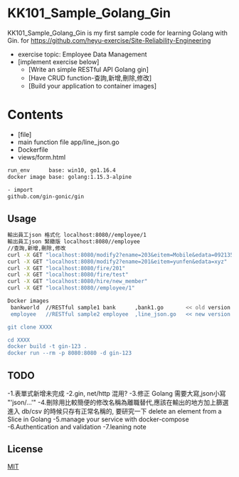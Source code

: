 # KK101_Sample_Golang_Gin

KK101_Sample_Golang_Gin is my first sample code for learning Golang with Gin.
for https://github.com/heyu-exercise/Site-Reliability-Engineering

- exercise topic: Employee Data Management
- [implement exercise below]
  - [Write an simple RESTful API Golang gin]
  - [Have CRUD function-查詢,新增,刪除,修改]
  - [Build your application to container images]

# Contents
- [file]
- main function file app/line_json.go
- Dockerfile
- views/form.html

```bash
run_env 	 base: win10, go1.16.4
docker image base: golang:1.15.3-alpine

- import
github.com/gin-gonic/gin
```

## Usage

```bash
輸出員工json 格式化 localhost:8080//employee/1
輸出員工json 緊緻版 localhost:8080//employee
//查詢,新增,刪除,修改
curl -X GET "localhost:8080/modify2?ename=203&eitem=Mobile&edata=0921357888"//修改
curl -X GET "localhost:8080/modify2?ename=201&eitem=yunfen&edata=xyz"		//修改無對應
curl -X GET "localhost:8080/fire/201"										//刪除存在的
curl -X GET "localhost:8080/fire/test"										//刪除不存在
curl -X GET "localhost:8080/hire/new_member"								//新增
curl -X GET "localhost:8080//employee/1"									//查詢

```

```bash
Docker images
 bankworld	//RESTful sample1 bank		,bank1.go  		<< old version
 employee	//RESTful sample2 employee	,line_json.go	<< new version

git clone XXXX

cd XXXX
docker build -t gin-123 .
docker run --rm -p 8080:8080 -d gin-123
```

## TODO
-1.表單式新增未完成
-2.gin, net/http 混用?
-3.修正 Golang 需要大寫,json小寫 "'json/...'"
-4.刪除用比較簡便的修改名稱為離職替代,應該在輸出的地方加上篩選
		進入 db/csv 的時候只存有正常名稱的,
		要研究一下 delete an element from a Slice in Golang 
-5.manage your service with docker-compose
-6.Authentication and validation 
-7.leaning note
	
## License
[MIT](https://choosealicense.com/licenses/mit/)